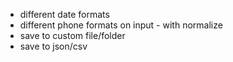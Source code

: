 - different date formats
- different phone formats on input - with normalize
- save to custom file/folder
- save to json/csv